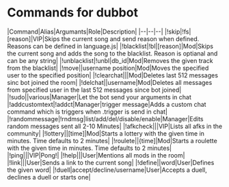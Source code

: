 # Commands for dubbot

|Command|Alias|Argumants|Role|Description|
|--|--|--|
|!skip|!fs|[reason]|VIP|Skips the current song and send reason when defined. Reasons can be defined in language.js|
|!blacklist|!bl|[reason]|Mod|Skips the current song and adds the song to the blacklist. Reason is optianal and can be any string|
|!unblacklist|!unbl|db_id|Mod|Removes the given track from the blacklist|
|!move||username position|Mod|Moves the specified user to the specified position|
|!clearchat|||Mod|Deletes last 512 messages sinc bot joined the room|
|!delchat||username|Mod|Deletes all messages from specified user in the last 512 messages since bot joined|
|!sudo||various|Manager|Let the bot send your arguments in chat
|!addcustomtext|!addct|Manager|trigger message|Adds a custom chat command which is triggers when .trigger is send in chat|
|!randommessage|!rndmsg|list/add/del/disable/enable|Manager|Edits random messages sent all 2-10 Minutes|
|!afkcheck|||VIP|Lists all afks in the community|
|!lottery||[time]|Mod|Starts a lottery with the given time in minutes. Time defaults to 2 minutes|
|!roulete||{time]|Mod|Starts a roulette with the given time in minutes. Time defaults to 2 minutes|
|!ping|||VIP|Pong!|
|!help|||User|Mentions all mods in the room|
|!link|||User|Sends a link to the current song|
|!define||word|User|Defines the given word|
|!duell|accept/decline/username|User|Accepts a duell, declines a duell or starts one|
